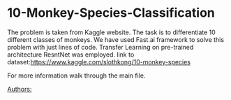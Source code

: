 # 10-Monkey-Species-Classification
The problem is taken from Kaggle website. 
The task is to differentiate 10 different classes of monkeys. 
We have used Fast.ai framework to solve this problem with just lines of code.
Transfer Learning on pre-trained architecture ResntNet was employed.
link to dataset:https://www.kaggle.com/slothkong/10-monkey-species

For more information walk through the main file.

[Authors:](www.linkedin.com/in/khanmustuffa)

